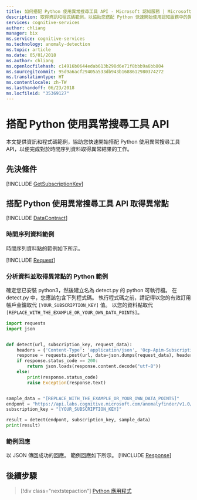 ```yaml
---
title: 如何搭配 Python 使用異常搜尋工具 API - Microsoft 認知服務 | Microsoft Docs
description: 取得資訊和程式碼範例，以協助您搭配 Python 快速開始使用認知服務中的異常搜尋工具。
services: cognitive-services
author: chliang
manager: bix
ms.service: cognitive-services
ms.technology: anomaly-detection
ms.topic: article
ms.date: 05/01/2018
ms.author: chliang
ms.openlocfilehash: c14916b0644edab613b298d6e71f8bbb9a6bb804
ms.sourcegitcommit: 95d9a6acf29405a533db943b1688612980374272
ms.translationtype: HT
ms.contentlocale: zh-TW
ms.lasthandoff: 06/23/2018
ms.locfileid: "35369127"
---
```

# <a name="use-the-anomaly-finder-api-with-python"></a>搭配 Python 使用異常搜尋工具 API

本文提供資訊和程式碼範例，協助您快速開始搭配 Python 使用異常搜尋工具 API，以便完成對於時間序列資料取得異常結果的工作。

## <a name="prerequisites"></a>先決條件

[!INCLUDE [GetSubscriptionKey](../includes/get-subscription-key.md)]

## <a name="getting-anomaly-points-with-anomaly-finder-api-using-python"></a>搭配 Python 使用異常搜尋工具 API 取得異常點 

[!INCLUDE [DataContract](../includes/datacontract.md)]

### <a name="example-of-time-series-data"></a>時間序列資料範例

時間序列資料點的範例如下所示。

[!INCLUDE [Request](../includes/request.md)]

### <a name="analyze-data-and-get-anomaly-points-python-example"></a>分析資料並取得異常點的 Python 範例

確定您已安裝 python3，然後建立名為 detect.py 的 python 可執行檔。 在 detect.py 中，您應該包含下列程式碼。 執行程式碼之前，請記得以您的有效訂用帳戶金鑰取代 `[YOUR_SUBSCRIPTION_KEY]` 值。
以您的資料點取代 `[REPLACE_WITH_THE_EXAMPLE_OR_YOUR_OWN_DATA_POINTS]`。

```python
import requests
import json


def detect(url, subscription_key, request_data):
    headers = {'Content-Type': 'application/json', 'Ocp-Apim-Subscription-Key': subscription_key}
    response = requests.post(url, data=json.dumps(request_data), headers=headers)
    if response.status_code == 200:
        return json.loads(response.content.decode("utf-8"))
    else:
        print(response.status_code)
        raise Exception(response.text)


sample_data = "[REPLACE_WITH_THE_EXAMPLE_OR_YOUR_OWN_DATA_POINTS]"
endpont = "https://api.labs.cognitive.microsoft.com/anomalyfinder/v1.0/anomalydetection"
subscription_key = "[YOUR_SUBSCRIPTION_KEY]"

result = detect(endpont, subscription_key, sample_data)
print(result)

```

### <a name="example-response"></a>範例回應

以 JSON 傳回成功的回應。 範例回應如下所示。
[!INCLUDE [Response](../includes/response.md)]

## <a name="next-steps"></a>後續步驟

> [!div class="nextstepaction"]
> [Python 應用程式](../tutorials/python-tutorial.md)
